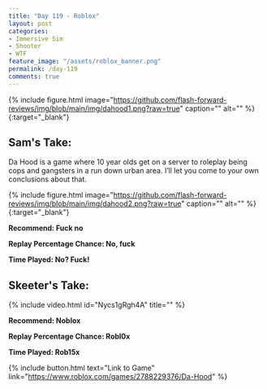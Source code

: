 ```yaml
---
title: "Day 119 - Roblox"
layout: post
categories:
- Immersive Sim
- Shooter
- WTF
feature_image: "/assets/roblox_banner.png"
permalink: /day-119
comments: true
---
```


{% include figure.html image="https://github.com/flash-forward-reviews/img/blob/main/img/dahood1.png?raw=true" caption="" alt="" %}{:target="_blank"}

## Sam's Take:

Da Hood is a game where 10 year olds get on a server to roleplay being cops and gangsters in a run down urban area. I’ll let you come to your own conclusions about that.

{% include figure.html image="https://github.com/flash-forward-reviews/img/blob/main/img/dahood2.png?raw=true" caption="" alt="" %}{:target="_blank"}

**Recommend: Fuck no**

**Replay Percentage Chance: No, fuck**

**Time Played: No? Fuck!**

## Skeeter's Take:

{% include video.html id="Nycs1gRgh4A" title="" %}

**Recommend: Noblox**

**Replay Percentage Chance: Robl0x**

**Time Played: Rob15x**

{% include button.html text="Link to Game" link="https://www.roblox.com/games/2788229376/Da-Hood" %}